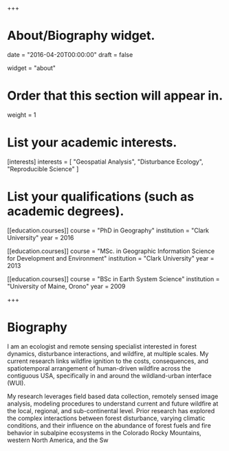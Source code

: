 +++
# About/Biography widget.

date = "2016-04-20T00:00:00"
draft = false

widget = "about"

# Order that this section will appear in.
weight = 1

# List your academic interests.
[interests]
  interests = [
    "Geospatial Analysis",
    "Disturbance Ecology",
    "Reproducible Science"
  ]

# List your qualifications (such as academic degrees).
[[education.courses]]
  course = "PhD in Geography"
  institution = "Clark University"
  year = 2016

[[education.courses]]
  course = "MSc. in Geographic Information Science for Development and Environment"
  institution = "Clark University"
  year = 2013

[[education.courses]]
  course = "BSc in Earth System Science"
  institution = "University of Maine, Orono"
  year = 2009
 
+++

# Biography

  I am an ecologist and remote sensing specialist interested in forest dynamics, disturbance interactions, and wildfire, at multiple scales.  My current research links wildfire ignition to the costs, consequences, and spatiotemporal arrangement of human-driven wildfire across the contiguous USA, specifically in and around the wildland-urban interface (WUI).  

  My research leverages field based data collection, remotely sensed image analysis, modeling procedures to understand current and future wildfire at the local, regional, and sub-continental level.  Prior research has explored the complex interactions between forest disturbance, varying climatic conditions, and their influence on the abundance of forest fuels and fire behavior in subalpine ecosystems in the Colorado Rocky Mountains, western North America, and the Sw
